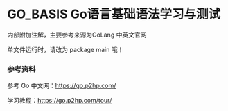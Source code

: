 # GO_BASIS Go语言基础语法学习与测试
内部附加注解，主要参考来源为GoLang 中英文官网

单文件运行时，请改为 package main 哦！

### 参考资料

参考 Go 中文网：https://go.p2hp.com/

学习教程：https://go.p2hp.com/tour/
